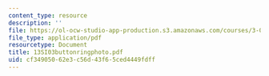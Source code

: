 ```yaml
---
content_type: resource
description: ''
file: https://ol-ocw-studio-app-production.s3.amazonaws.com/courses/3-094-materials-in-human-experience-spring-2004/cf34905062e3c56d43f65ced4449fdff_13SI03buttonringphoto.pdf
file_type: application/pdf
resourcetype: Document
title: 13SI03buttonringphoto.pdf
uid: cf349050-62e3-c56d-43f6-5ced4449fdff
---
```

